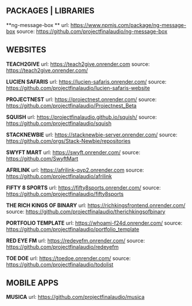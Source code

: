 ## PACKAGES | LIBRARIES
**ng-message-box **
url: https://www.npmjs.com/package/ng-message-box
source: https://github.com/projectfinalaudio/ng-message-box

## WEBSITES 
**TEACH2GIVE**
url: https://teach2give.onrender.com
source: https://teach2give.onrender.com/

**LUCIEN SAFARIS**
url: https://lucien-safaris.onrender.com/
source: https://github.com/projectfinalaudio/lucien-safaris-website

**PROJECTNEST**
url: https://projectnest.onrender.com/
source: https://github.com/projectfinalaudio/Projectnest_Beta

**SQUISH**
url: https://projectfinalaudio.github.io/squish/
source: https://github.com/projectfinalaudio/squish

**STACKNEWBIE**
url: https://stacknewbie-server.onrender.com/
source: https://github.com/orgs/Stack-Newbie/repositories

**SWYFT MART**
url: https://swyft.onrender.com/
source: https://github.com/SwyftMart

**AFRILINK**
url: https://afrilink-qyp2.onrender.com
source: https://github.com/projectfinalaudio/afrilink

**FIFTY 8 SPORTS**
url: https://fifty8sports.onrender.com/
source: https://github.com/projectfinalaudio/fifty8sports

**THE RICH KINGS OF BINARY**
url: https://richkingsfrontend.onrender.com/
source: https://github.com/projectfinalaudio/therichkingsofbinary

**PORTFOLIO TEMPLATE**
url: https://whoami-f24d.onrender.com/
source: https://github.com/projectfinalaudio/portfolio_template

**RED EYE FM**
url: https://redeyefm.onrender.com/
source: https://github.com/projectfinalaudio/redeyefm

**TOE DOE**
url: https://toedoe.onrender.com/
source: https://github.com/projectfinalaudio/todolist


## MOBILE APPS 
**MUSICA**
url: https://github.com/projectfinalaudio/musica
